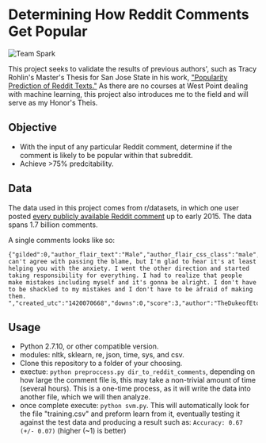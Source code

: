 Determining How Reddit Comments Get Popular
============

![Team Spark](https://upload.wikimedia.org/wikipedia/en/thumb/8/82/Reddit_logo_and_wordmark.svg/1920px-Reddit_logo_and_wordmark.svg.png)

This project seeks to validate the results of previous authors', such as Tracy Rohlin's Master's Thesis for San Jose State in his work, ["Popularity Prediction of Reddit Texts."](http://scholarworks.sjsu.edu/etd_theses/4704/) As there are no courses at West Point dealing with machine learning, this project also introduces me to the field and will serve as my Honor's Theis. 

## Objective
- With the input of any particular Reddit comment, determine if the comment is likely to be popular within that subreddit.
- Achieve >75% predcitability. 

## Data
The data used in this project comes from r/datasets, in which one user posted [every publicly available Reddit comment](https://www.reddit.com/r/datasets/comments/3bxlg7/i_have_every_publicly_available_reddit_comment/) up to early 2015. The data spans 1.7 billion comments. 

A single comments looks like so:
```
{"gilded":0,"author_flair_text":"Male","author_flair_css_class":"male","retrieved_on":1425124228,"ups":3,"subreddit_id":"t5_2s30g","edited":false,"controversiality":0,"parent_id":"t1_cnapn0k","subreddit":"AskMen","body":"I can't agree with passing the blame, but I'm glad to hear it's at least helping you with the anxiety. I went the other direction and started taking responsibility for everything. I had to realize that people make mistakes including myself and it's gonna be alright. I don't have to be shackled to my mistakes and I don't have to be afraid of making them. ","created_utc":"1420070668","downs":0,"score":3,"author":"TheDukeofEtown","archived":false,"distinguished":null,"id":"cnasd6x","score_hidden":false,"name":"t1_cnasd6x","link_id":"t3_2qyhmp"}
```

## Usage
- Python 2.7.10, or other compatible version.
- modules: nltk, sklearn, re, json, time, sys, and csv.
- Clone this repository to a folder of your choosing.
- exectue: ```python preproccess.py dir_to_reddit_comments```, depending on how large the comment file is, this may take a non-trivial amount of time (several hours). This is a one-time process, as it will write the data into another file, which we will then analyze.
- once complete execute: ```python svm.py```. This will automatically look for the file "training.csv" and preform learn from it, eventually testing it against the test data and producing a result such as: ```Accuracy: 0.67 (+/- 0.07)``` (higher (~1) is better)


